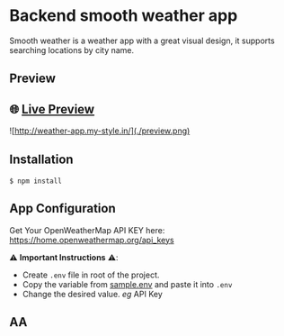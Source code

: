 # Backend smooth weather app
Smooth weather is a weather app with a great visual design, it supports searching locations by city name.

## Preview

## 🌐 **[Live Preview](http://weather-app.my-style.in/)**

![http://weather-app.my-style.in/](./preview.png)

## Installation

```
$ npm install
```

## App Configuration

Get Your OpenWeatherMap API KEY here: https://home.openweathermap.org/api_keys

⚠️ **Important Instructions** ⚠️:

- Create `.env` file in root of the project.
- Copy the variable from [sample.env](https://github.com/jkalbasri/backend--weather-app/blob/main/sample.env) and paste it into `.env`
- Change the desired value. _eg_ API Key

## AA 


